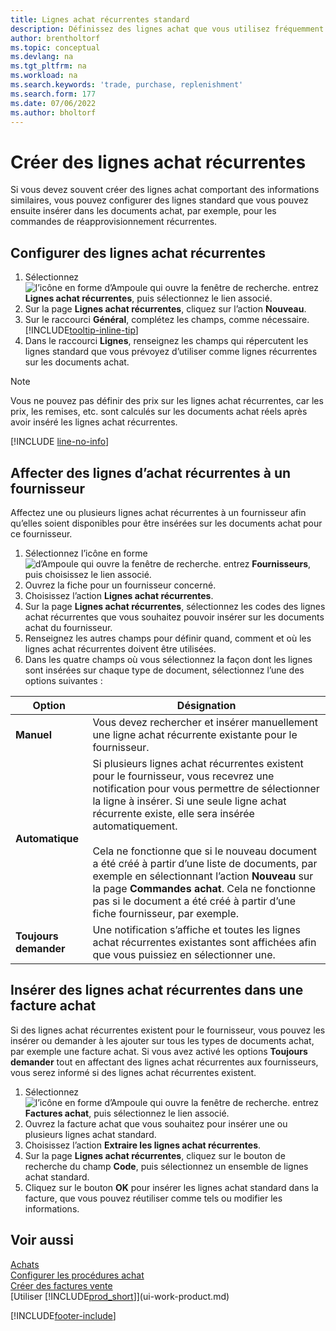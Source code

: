 ```yaml
---
title: Lignes achat récurrentes standard
description: Définissez des lignes achat que vous utilisez fréquemment pour les insérer dans des documents achat pour remplir rapidement les lignes avec des informations standard.
author: brentholtorf
ms.topic: conceptual
ms.devlang: na
ms.tgt_pltfrm: na
ms.workload: na
ms.search.keywords: 'trade, purchase, replenishment'
ms.search.form: 177
ms.date: 07/06/2022
ms.author: bholtorf
---
```

# Créer des lignes achat récurrentes

Si vous devez souvent créer des lignes achat comportant des informations similaires, vous pouvez configurer des lignes standard que vous pouvez ensuite insérer dans les documents achat, par exemple, pour les commandes de réapprovisionnement récurrentes.

## Configurer des lignes achat récurrentes

1. Sélectionnez ![l’icône en forme d’Ampoule qui ouvre la fenêtre de recherche.](media/ui-search/search_small.png "Dites-moi ce que vous voulez faire") entrez **Lignes achat récurrentes**, puis sélectionnez le lien associé.
2. Sur la page **Lignes achat récurrentes**, cliquez sur l’action **Nouveau**.
3. Sur le raccourci **Général**, complétez les champs, comme nécessaire. [!INCLUDE[tooltip-inline-tip](includes/tooltip-inline-tip_md.md)]
4. Dans le raccourci **Lignes**, renseignez les champs qui répercutent les lignes standard que vous prévoyez d’utiliser comme lignes récurrentes sur les documents achat.

> [!NOTE]
> Vous ne pouvez pas définir des prix sur les lignes achat récurrentes, car les prix, les remises, etc. sont calculés sur les documents achat réels après avoir inséré les lignes achat récurrentes.

[!INCLUDE [line-no-info](includes/line-no-info.md)]

## Affecter des lignes d’achat récurrentes à un fournisseur

Affectez une ou plusieurs lignes achat récurrentes à un fournisseur afin qu’elles soient disponibles pour être insérées sur les documents achat pour ce fournisseur.

1. Sélectionnez l’icône en forme ![d’Ampoule qui ouvre la fenêtre de recherche.](media/ui-search/search_small.png "Dites-moi ce que vous voulez faire") entrez **Fournisseurs**, puis choisissez le lien associé.
2. Ouvrez la fiche pour un fournisseur concerné.
3. Choisissez l’action **Lignes achat récurrentes**.
4. Sur la page **Lignes achat récurrentes**, sélectionnez les codes des lignes achat récurrentes que vous souhaitez pouvoir insérer sur les documents achat du fournisseur.
5. Renseignez les autres champs pour définir quand, comment et où les lignes achat récurrentes doivent être utilisées.
6. Dans les quatre champs où vous sélectionnez la façon dont les lignes sont insérées sur chaque type de document, sélectionnez l’une des options suivantes :

|Option|Désignation|
|------|-----------|
|**Manuel**|Vous devez rechercher et insérer manuellement une ligne achat récurrente existante pour le fournisseur.|
|**Automatique**|Si plusieurs lignes achat récurrentes existent pour le fournisseur, vous recevrez une notification pour vous permettre de sélectionner la ligne à insérer. Si une seule ligne achat récurrente existe, elle sera insérée automatiquement.<br /><br />Cela ne fonctionne que si le nouveau document a été créé à partir d’une liste de documents, par exemple en sélectionnant l’action **Nouveau** sur la page **Commandes achat**. Cela ne fonctionne pas si le document a été créé à partir d’une fiche fournisseur, par exemple.|
|**Toujours demander**|Une notification s’affiche et toutes les lignes achat récurrentes existantes sont affichées afin que vous puissiez en sélectionner une.

## Insérer des lignes achat récurrentes dans une facture achat

Si des lignes achat récurrentes existent pour le fournisseur, vous pouvez les insérer ou demander à les ajouter sur tous les types de documents achat, par exemple une facture achat. Si vous avez activé les options **Toujours demander** tout en affectant des lignes achat récurrentes aux fournisseurs, vous serez informé si des lignes achat récurrentes existent.

1. Sélectionnez ![l’icône en forme d’Ampoule qui ouvre la fenêtre de recherche.](media/ui-search/search_small.png "Dites-moi ce que vous voulez faire") entrez **Factures achat**, puis sélectionnez le lien associé.
2. Ouvrez la facture achat que vous souhaitez pour insérer une ou plusieurs lignes achat standard.
3. Choisissez l’action **Extraire les lignes achat récurrentes**.
4. Sur la page **Lignes achat récurrentes**, cliquez sur le bouton de recherche du champ **Code**, puis sélectionnez un ensemble de lignes achat standard.
5. Cliquez sur le bouton **OK** pour insérer les lignes achat standard dans la facture, que vous pouvez réutiliser comme tels ou modifier les informations.

## Voir aussi

[Achats](purchasing-manage-purchasing.md)  
[Configurer les procédures achat](purchasing-setup-purchasing.md)  
[Créer des factures vente](sales-how-work-standard-lines.md)  
[Utiliser [!INCLUDE[prod_short](includes/prod_short.md)]](ui-work-product.md)  

[!INCLUDE[footer-include](includes/footer-banner.md)]